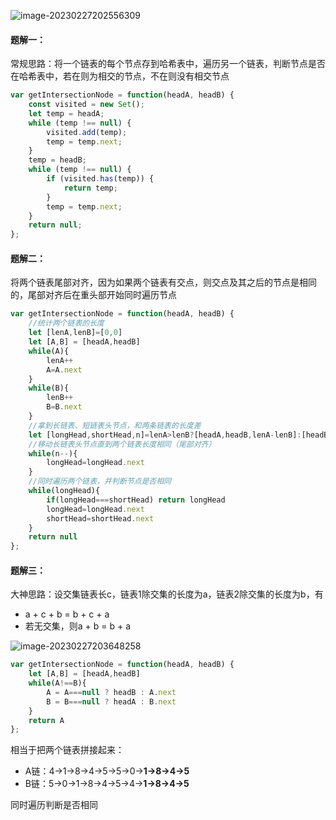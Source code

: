 ![image-20230227202556309](https://my-learning-data.oss-cn-hongkong.aliyuncs.com/imgs/image-20230227202556309.png)

#### 题解一：

常规思路：将一个链表的每个节点存到哈希表中，遍历另一个链表，判断节点是否在哈希表中，若在则为相交的节点，不在则没有相交节点

```js
var getIntersectionNode = function(headA, headB) {
    const visited = new Set();
    let temp = headA;
    while (temp !== null) {
        visited.add(temp);
        temp = temp.next;
    }
    temp = headB;
    while (temp !== null) {
        if (visited.has(temp)) {
            return temp;
        }
        temp = temp.next;
    }
    return null;
};
```

#### 题解二：

将两个链表尾部对齐，因为如果两个链表有交点，则交点及其之后的节点是相同的，尾部对齐后在重头部开始同时遍历节点

```js
var getIntersectionNode = function(headA, headB) {
  	//统计两个链表的长度
    let [lenA,lenB]=[0,0]
    let [A,B] = [headA,headB]
    while(A){
        lenA++
        A=A.next
    }
    while(B){
        lenB++
        B=B.next
    }
  	//拿到长链表、短链表头节点，和两条链表的长度差
    let [longHead,shortHead,n]=lenA>lenB?[headA,headB,lenA-lenB]:[headB,headA,lenB-lenA]
    //移动长链表头节点直到两个链表长度相同（尾部对齐）
    while(n--){
        longHead=longHead.next
    }
  	//同时遍历两个链表，并判断节点是否相同
    while(longHead){
        if(longHead===shortHead) return longHead
        longHead=longHead.next
        shortHead=shortHead.next
    }
    return null
};
```

#### 题解三：

大神思路：设交集链表长c，链表1除交集的长度为a，链表2除交集的长度为b，有

- a + c + b = b + c + a
- 若无交集，则a + b = b + a

![image-20230227203648258](https://my-learning-data.oss-cn-hongkong.aliyuncs.com/imgs/image-20230227203648258.png)

```js
var getIntersectionNode = function(headA, headB) {
    let [A,B] = [headA,headB]
    while(A!==B){
        A = A===null ? headB : A.next
        B = B===null ? headA : B.next
    }
    return A
};
```



相当于把两个链表拼接起来：

- A链：4->1->8->4->5->5->0->**1->8->4->5**
- B链：5->0->1->8->4->5->4->**1->8->4->5**

同时遍历判断是否相同
